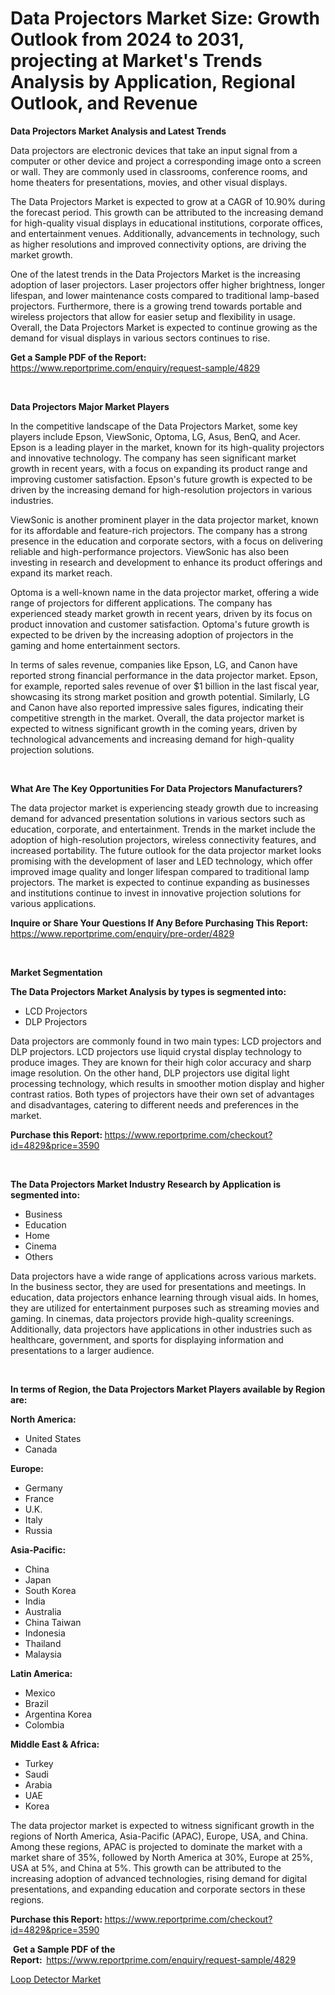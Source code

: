 <p><h1>Data Projectors Market Size: Growth Outlook from 2024 to 2031, projecting at Market's Trends Analysis by Application, Regional Outlook, and Revenue</h1></p><p><strong>Data Projectors Market Analysis and Latest Trends</strong></p>
<p><p>Data projectors are electronic devices that take an input signal from a computer or other device and project a corresponding image onto a screen or wall. They are commonly used in classrooms, conference rooms, and home theaters for presentations, movies, and other visual displays.</p><p>The Data Projectors Market is expected to grow at a CAGR of 10.90% during the forecast period. This growth can be attributed to the increasing demand for high-quality visual displays in educational institutions, corporate offices, and entertainment venues. Additionally, advancements in technology, such as higher resolutions and improved connectivity options, are driving the market growth.</p><p>One of the latest trends in the Data Projectors Market is the increasing adoption of laser projectors. Laser projectors offer higher brightness, longer lifespan, and lower maintenance costs compared to traditional lamp-based projectors. Furthermore, there is a growing trend towards portable and wireless projectors that allow for easier setup and flexibility in usage. Overall, the Data Projectors Market is expected to continue growing as the demand for visual displays in various sectors continues to rise.</p></p>
<p><strong>Get a Sample PDF of the Report:&nbsp;</strong> <a href="https://www.reportprime.com/enquiry/request-sample/4829">https://www.reportprime.com/enquiry/request-sample/4829</a></p>
<p>&nbsp;</p>
<p><strong>Data Projectors Major Market Players</strong></p>
<p><p>In the competitive landscape of the Data Projectors Market, some key players include Epson, ViewSonic, Optoma, LG, Asus, BenQ, and Acer. Epson is a leading player in the market, known for its high-quality projectors and innovative technology. The company has seen significant market growth in recent years, with a focus on expanding its product range and improving customer satisfaction. Epson's future growth is expected to be driven by the increasing demand for high-resolution projectors in various industries.</p><p>ViewSonic is another prominent player in the data projector market, known for its affordable and feature-rich projectors. The company has a strong presence in the education and corporate sectors, with a focus on delivering reliable and high-performance projectors. ViewSonic has also been investing in research and development to enhance its product offerings and expand its market reach.</p><p>Optoma is a well-known name in the data projector market, offering a wide range of projectors for different applications. The company has experienced steady market growth in recent years, driven by its focus on product innovation and customer satisfaction. Optoma's future growth is expected to be driven by the increasing adoption of projectors in the gaming and home entertainment sectors.</p><p>In terms of sales revenue, companies like Epson, LG, and Canon have reported strong financial performance in the data projector market. Epson, for example, reported sales revenue of over $1 billion in the last fiscal year, showcasing its strong market position and growth potential. Similarly, LG and Canon have also reported impressive sales figures, indicating their competitive strength in the market. Overall, the data projector market is expected to witness significant growth in the coming years, driven by technological advancements and increasing demand for high-quality projection solutions.</p></p>
<p>&nbsp;</p>
<p><strong>What Are The Key Opportunities For Data Projectors Manufacturers?</strong></p>
<p><p>The data projector market is experiencing steady growth due to increasing demand for advanced presentation solutions in various sectors such as education, corporate, and entertainment. Trends in the market include the adoption of high-resolution projectors, wireless connectivity features, and increased portability. The future outlook for the data projector market looks promising with the development of laser and LED technology, which offer improved image quality and longer lifespan compared to traditional lamp projectors. The market is expected to continue expanding as businesses and institutions continue to invest in innovative projection solutions for various applications.</p></p>
<p><strong>Inquire or Share Your Questions If Any Before Purchasing This Report:</strong> <a href="https://www.reportprime.com/enquiry/pre-order/4829">https://www.reportprime.com/enquiry/pre-order/4829</a></p>
<p>&nbsp;</p>
<p><strong>Market Segmentation</strong></p>
<p><strong>The Data Projectors Market Analysis by types is segmented into:</strong></p>
<p><ul><li>LCD Projectors</li><li>DLP Projectors</li></ul></p>
<p><p>Data projectors are commonly found in two main types: LCD projectors and DLP projectors. LCD projectors use liquid crystal display technology to produce images. They are known for their high color accuracy and sharp image resolution. On the other hand, DLP projectors use digital light processing technology, which results in smoother motion display and higher contrast ratios. Both types of projectors have their own set of advantages and disadvantages, catering to different needs and preferences in the market.</p></p>
<p><strong>Purchase this Report:&nbsp;</strong><a href="https://www.reportprime.com/checkout?id=4829&price=3590">https://www.reportprime.com/checkout?id=4829&price=3590</a></p>
<p>&nbsp;</p>
<p><strong>The Data Projectors Market Industry Research by Application is segmented into:</strong></p>
<p><ul><li>Business</li><li>Education</li><li>Home</li><li>Cinema</li><li>Others</li></ul></p>
<p><p>Data projectors have a wide range of applications across various markets. In the business sector, they are used for presentations and meetings. In education, data projectors enhance learning through visual aids. In homes, they are utilized for entertainment purposes such as streaming movies and gaming. In cinemas, data projectors provide high-quality screenings. Additionally, data projectors have applications in other industries such as healthcare, government, and sports for displaying information and presentations to a larger audience.</p></p>
<p>&nbsp;</p>
<p><strong>In terms of Region, the Data Projectors Market Players available by Region are:</strong></p>
<p>
    <p> <strong> North America: </strong>
        <ul>
            <li>United States</li>
            <li>Canada</li>
        </ul>
        </p> 
    <p> <strong> Europe: </strong>
        <ul>
            <li>Germany</li>
            <li>France</li>
            <li>U.K.</li>
            <li>Italy</li>
            <li>Russia</li>
        </ul>
        </p> 
    <p> <strong> Asia-Pacific: </strong>
        <ul>
            <li>China</li>
            <li>Japan</li>
            <li>South Korea</li>
            <li>India</li>
            <li>Australia</li>
            <li>China Taiwan</li>
            <li>Indonesia</li>
            <li>Thailand</li>
            <li>Malaysia</li>
        </ul>
        </p> 
    <p> <strong> Latin America: </strong>
        <ul>
            <li>Mexico</li>
            <li>Brazil</li>
            <li>Argentina Korea</li>
            <li>Colombia</li>
        </ul>
        </p> 
    <p> <strong> Middle East & Africa: </strong>
        <ul>
            <li>Turkey</li>
            <li>Saudi</li>
            <li>Arabia</li>
            <li>UAE</li>
            <li>Korea</li>
        </ul>
    </p>
    </p>
<p><p>The data projector market is expected to witness significant growth in the regions of North America, Asia-Pacific (APAC), Europe, USA, and China. Among these regions, APAC is projected to dominate the market with a market share of 35%, followed by North America at 30%, Europe at 25%, USA at 5%, and China at 5%. This growth can be attributed to the increasing adoption of advanced technologies, rising demand for digital presentations, and expanding education and corporate sectors in these regions.</p></p>
<p><strong>Purchase this Report: </strong><a href="https://www.reportprime.com/checkout?id=4829&price=3590">https://www.reportprime.com/checkout?id=4829&price=3590</a></p>
<p>&nbsp;<strong>Get a Sample PDF of the Report:&nbsp;&nbsp;</strong><a href="https://www.reportprime.com/enquiry/request-sample/4829">https://www.reportprime.com/enquiry/request-sample/4829</a></p>
<p><strong></strong></p>
<p><p><a href="https://github.com/pizolina/Market-Research-Report-List-3/blob/main/loop-detector-market.md">Loop Detector Market</a></p></p>